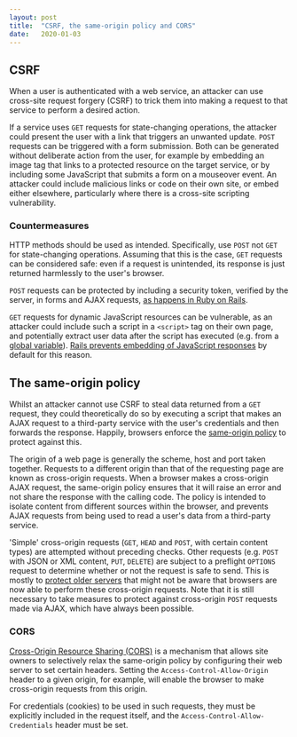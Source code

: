 ```yaml
---
layout: post
title:  "CSRF, the same-origin policy and CORS"
date:   2020-01-03
---
```


## CSRF

When a user is authenticated with a web service, an attacker can use cross-site request forgery (CSRF) to trick them into making a request to that service to perform a desired action.

If a service uses `GET` requests for state-changing operations, the attacker could present the user with a link that triggers an unwanted update. `POST` requests can be triggered with a form submission. Both can be generated without deliberate action from the user, for example by embedding an image tag that links to a protected resource on the target service, or by including some JavaScript that submits a form on a mouseover event. An attacker could include malicious links or code on their own site, or embed either elsewhere, particularly where there is a cross-site scripting vulnerability.

### Countermeasures

HTTP methods should be used as intended. Specifically, use `POST` not `GET` for state-changing operations. Assuming that this is the case, `GET` requests can be considered safe: even if a request is unintended, its response is just returned harmlessly to the user's browser.

`POST` requests can be protected by including a security token, verified by the server, in forms and AJAX requests, [as happens in Ruby on Rails][1].

`GET` requests for dynamic JavaScript resources can be vulnerable, as an attacker could include such a script in a `<script>` tag on their own page, and potentially extract user data after the script has executed (e.g. from a [global variable][2]). [Rails prevents embedding of JavaScript responses][3] by default for this reason.

## The same-origin policy

Whilst an attacker cannot use CSRF to steal data returned from a `GET` request, they could theoretically do so by executing a script that makes an AJAX request to a third-party service with the user's credentials and then forwards the response. Happily, browsers enforce the [same-origin policy][4] to protect against this.

The origin of a web page is generally the scheme, host and port taken together. Requests to a different origin than that of the requesting page are known as cross-origin requests. When a browser makes a cross-origin AJAX request, the same-origin policy ensures that it will raise an error and not share the response with the calling code. The policy is intended to isolate content from different sources within the browser, and prevents AJAX requests from being used to read a user's data from a third-party service.

'Simple' cross-origin requests (`GET`, `HEAD` and `POST`, with certain content types) are attempted without preceding checks. Other requests (e.g. `POST` with JSON or XML content, `PUT`, `DELETE`) are subject to a preflight `OPTIONS` request to determine whether or not the request is safe to send. This is mostly to [protect older servers][5] that might not be aware that browsers are now able to perform these cross-origin requests. Note that it is still necessary to take measures to protect against cross-origin `POST` requests made via AJAX, which have always been possible.

### CORS

[Cross-Origin Resource Sharing (CORS)][6] is a mechanism that allows site owners to selectively relax the same-origin policy by configuring their web server to set certain headers. Setting the `Access-Control-Allow-Origin` header to a given origin, for example, will enable the browser to make cross-origin requests from this origin.

For credentials (cookies) to be used in such requests, they must be explicitly included in the request itself, and the `Access-Control-Allow-Credentials` header must be set.

[1]: https://guides.rubyonrails.org/security.html#cross-site-request-forgery-csrf
[2]: https://www.usenix.org/system/files/conference/usenixsecurity15/sec15-paper-lekies.pdf
[3]: https://api.rubyonrails.org/classes/ActionController/RequestForgeryProtection.html
[4]: https://developer.mozilla.org/en-US/docs/Web/Security/Same-origin_policy
[5]: https://stackoverflow.com/questions/15381105/cors-what-is-the-motivation-behind-introducing-preflight-requests
[6]: https://developer.mozilla.org/en-US/docs/Web/HTTP/CORS
